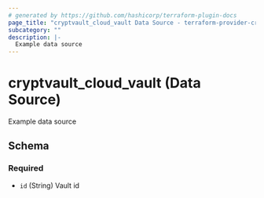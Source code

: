 ```yaml
---
# generated by https://github.com/hashicorp/terraform-plugin-docs
page_title: "cryptvault_cloud_vault Data Source - terraform-provider-cryptvault"
subcategory: ""
description: |-
  Example data source
---
```


# cryptvault_cloud_vault (Data Source)

Example data source



<!-- schema generated by tfplugindocs -->
## Schema

### Required

- `id` (String) Vault id

